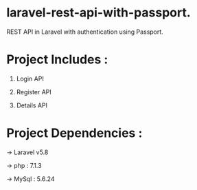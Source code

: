 # laravel-rest-api-with-passport.

REST API in Laravel with authentication using Passport.

# Project Includes : 

1) Login API

2) Register API

3) Details API

# Project Dependencies : 

-> Laravel v5.8

-> php : 7.1.3

-> MySql : 5.6.24
